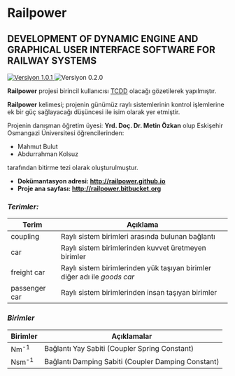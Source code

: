 # Railpower
## DEVELOPMENT OF DYNAMIC ENGINE AND GRAPHICAL USER INTERFACE SOFTWARE FOR RAILWAY SYSTEMS

<a href="http://cl.ly/46013s2O3V3N" download="librailpower-v1.0.1.zip" title="librailpower-v1.0.1.zip">
    <img src="http://img.shields.io/badge/RUNTIME_VERSİYON-1.0.1-blue.svg" alt="Versiyon 1.0.1">
</a>

<img src="http://img.shields.io/badge/DOKÜMANTASYON_VERSİYON-0.2.0-red.svg" alt="Versiyon 0.2.0">

**Railpower** projesi birincil kullanıcısı [TCDD](http://www.tcdd.gov.tr/) olacağı gözetilerek yapılmıştır.

**Railpower** kelimesi; projenin günümüz raylı sistemlerinin kontrol işlemlerine ek bir güç sağlayacağı düşüncesi ile isim olarak yer etmiştir.

Projenin danışman öğretim üyesi:
**Yrd. Doç. Dr. Metin Özkan** olup Eskişehir Osmangazi Üniversitesi öğrencilerinden:

* Mahmut Bulut
* Abdurrahman Kolsuz

tarafından bitirme tezi olarak oluşturulmuştur.

+ **Dokümantasyon adresi: http://railpower.github.io**
+ **Proje ana sayfası: http://railpower.bitbucket.org**

### *Terimler:*

| Terim | Açıklama |
| -- | -- |
| coupling | Raylı sistem birimleri arasında bulunan bağlantı |
| car | Raylı sistem birimlerinden kuvvet üretmeyen birimler |
| freight car | Raylı sistem birimlerinden yük taşıyan birimler diğer adı ile *goods car* |
| passenger car | Raylı sistem birimlerinden insan taşıyan birimler |

### *Birimler*

| Birimler | Açıklamalar |
| -- | -- |
|Nm<sup>-1</sup>|Bağlantı Yay Sabiti (Coupler Spring Constant)|
|Nsm<sup>-1</sup>|Bağlantı Damping Sabiti (Coupler Damping Constant)|
